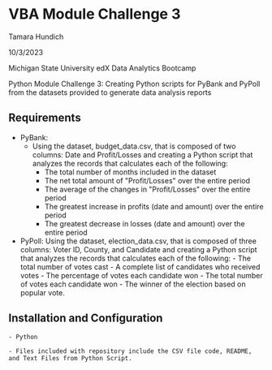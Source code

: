# VBA Module Challenge 3

  Tamara Hundich

  10/3/2023

  Michigan State University edX Data Analytics Bootcamp 

  Python Module Challenge 3: Creating Python scripts for PyBank and PyPoll from the datasets provided to generate data analysis reports 

## Requirements
  - PyBank:
    - Using the dataset, budget_data.csv, that is composed of two columns: Date and Profit/Losses and creating a Python script that analyzes the records that calculates each of the following: 
        - The total number of months included in the dataset
        - The net total amount of "Profit/Losses" over the entire period
        - The average of the changes in "Profit/Losses" over the entire period
        - The greatest increase in profits (date and amount) over the entire period
        - The greatest decrease in losses (date and amount) over the entire period
  - PyPoll: Using the dataset, election_data.csv, that is composed of three columns: Voter ID, County, and Candidate and creating a Python script that analyzes the records that calculates each of the following:
        - The total number of votes cast
        - A complete list of candidates who received votes
        - The percentage of votes each candidate won
        - The total number of votes each candidate won
        - The winner of the election based on popular vote.


## Installation and Configuration 
	- Python 
	
	- Files included with repository include the CSV file code, README, and Text Files from Python Script. 
